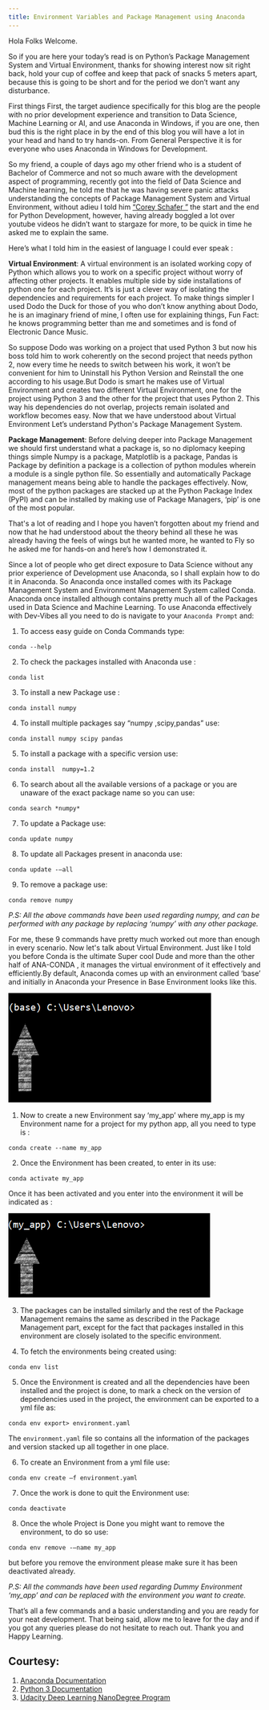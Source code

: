 ```yaml
---
title: Environment Variables and Package Management using Anaconda
---
```


Hola Folks Welcome.

So if you are here your today’s read is on Python’s Package Management System and Virtual Environment, thanks for showing interest now sit right back, hold your cup of coffee and keep that pack of snacks 5 meters apart, because this is going to be short and for the period we don’t want any disturbance.

First things First, the target audience specifically for this blog are the people with no prior development experience and transition to
Data Science, Machine Learning or AI,  and use Anaconda in Windows, if you are one, then bud this is the right place in by the end of this
blog you will have a lot in your head and hand to try hands-on.
From General Perspective it is for everyone who uses Anaconda in Windows for Development.
 
So my friend, a couple of days ago my other friend who is a student of Bachelor of Commerce and not so much aware with the development
aspect of programming, recently got into the field of Data Science and Machine learning, he told me that he was having severe panic attacks
understanding the concepts of Package Management System and Virtual Environment, without adieu I told him [“Corey Schafer ”](https://coreyms.com/) the start and 
the end for Python Development, however, having already boggled a lot over youtube videos he didn’t want to stargaze for more, to be quick
in time he asked me to explain the same.

Here’s what I told him in the easiest of language I could ever speak :

__Virtual Environment__: A virtual environment is an isolated working copy of Python which allows you to 
work on a specific project without worry of affecting other projects. It enables multiple side by side
installations of python one for each project. It’s is just a clever way of isolating the dependencies
and requirements for each project.
To make things simpler I used Dodo the Duck for those of you who don’t know anything about Dodo, he is an imaginary friend of mine, I often use for explaining things, Fun Fact: he knows programming better than me and sometimes and is fond of Electronic Dance Music.

So suppose Dodo was working on a project that used Python 3 but now his boss told him to work coherently on the second project that needs python 2, now every time he needs to switch between his work, it won’t be convenient for him to Uninstall his Python Version and Reinstall the one according to his usage.But Dodo is smart he makes use of Virtual Environment and creates two different Virtual Environment, one for the project using Python 3 and the other for the project that uses Python 2.
This way his dependencies do not overlap, projects remain isolated and workflow becomes easy.
Now that we have understood about Virtual Environment Let’s understand Python's Package Management System.

__Package Management__: Before delving deeper into Package Management we should first understand what a package is, so no diplomacy keeping things simple Numpy is a package, Matplotlib is a package, Pandas is Package by definition a package is a collection of python modules wherein a module is a single python file.
So essentially and automatically Package management means being able to handle the packages effectively.
Now, most of the python packages are stacked up at the Python Package Index (PyPI) and can be installed by making use of Package Managers, ‘pip’ is one of the most popular.

That's a lot of reading and I hope you haven’t forgotten about my friend and now that he had understood about the theory behind all these he was already having the feels of wings but he wanted more, he wanted to Fly so he asked me for hands-on and here’s how I demonstrated it.

Since a lot of people who get direct exposure to Data Science without any prior experience of Development use Anaconda, so I shall explain how to do it in Anaconda.
So Anaconda once installed comes with its Package Management System and Environment Management System called Conda.
Anaconda once installed although contains pretty much all of the Packages used in Data Science and Machine Learning.
To use Anaconda effectively with Dev-Vibes all you need to do is navigate to your ```Anaconda Prompt``` and:

1) To access easy guide on Conda Commands type:
```
conda --help
```
2) To check the packages installed with Anaconda use :
```
conda list
```
3) To install a new Package  use :
```
conda install numpy
```
4) To install multiple packages say “numpy ,scipy,pandas” use:
```
conda install numpy scipy pandas
```
5) To install a package with a specific version use:
```
conda install  numpy=1.2
```
6) To search about all the available versions of a package or you are unaware of the exact package name so you can use:
```
conda search *numpy*
```
7) To update a Package use:
```
conda update numpy
```
8) To update all Packages present in anaconda use:
```
conda update -–all
```
9) To remove a package use:
```
conda remove numpy
```
*P.S: All the above commands have been used regarding numpy, and can be performed with any package by replacing ‘numpy’ with any other package.*

For me, these 9 commands have pretty much worked out more than enough in every scenario.
Now let's talk about Virtual Environment.
Just like I told you before Conda is the ultimate Super cool Dude and more than the other half of ANA-CONDA , it manages the virtual environment of it effectively and efficiently.By default, Anaconda comes up with an environment called ‘base’ and initially in Anaconda your Presence in Base Environment looks like this.

![](https://github.com/mehra-deepak/blog/blob/gh-pages/img/anaocnda.PNG)

1) Now to create a new Environment say ‘my_app’ where my_app is my Environment name for a project for my python app, all you need to type is :

```
conda create --name my_app
```
2) Once the Environment has been created, to enter in its use:
```
conda activate my_app
```
Once it has been activated and you enter into the environment it will be indicated as :

![](https://github.com/mehra-deepak/blog/blob/gh-pages/img/anaconda2.PNG)

3) The packages can be installed similarly and the rest of the Package Management remains the same as described in the Package Management part, except for the fact that packages installed in this environment are closely isolated to the specific environment.

4) To fetch the environments being created using:
```
conda env list
```
5) Once the Environment is created and all the dependencies have been installed and the project is done, to mark a check on the version of dependencies used in the project, the environment can be exported to a yml file as:
```
conda env export> environment.yaml
```
The ```environment.yaml``` file so contains all the information of the packages and version stacked up all together in one place.

6) To create an Environment from a yml file use:
```
conda env create –f environment.yaml
```
7) Once the work is done to quit the Environment use:
```
conda deactivate
```
8) Once the whole Project is Done you might want to remove the environment, to do so use:
```
conda env remove -–name my_app
```
but before you remove the environment please make sure it has been deactivated already.

*P.S: All the commands have been used regarding Dummy Environment ‘my_app’ and can be replaced with the environment you want to create.*

That’s all a few commands and a basic understanding and you are ready for your neat development.
That being said, allow me to leave for the day and if you got any queries please do not hesitate to reach out.
Thank you and Happy Learning.

Courtesy: 
---------
1) [Anaconda Documentation](https://docs.anaconda.com/)
2) [Python 3 Documentation](https://docs.python.org/3/tutorial/venv.html)
3) [Udacity Deep Learning NanoDegree Program](https://www.udacity.com/course/deep-learning-nanodegree--nd101)


